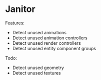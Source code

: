 # Janitor

Features:

- Detect unused animations
- Detect unused animation controllers
- Detect unused render controllers
- Detect unused entity component groups

Todo:

- Detect unused geometry
- Detect unused textures
